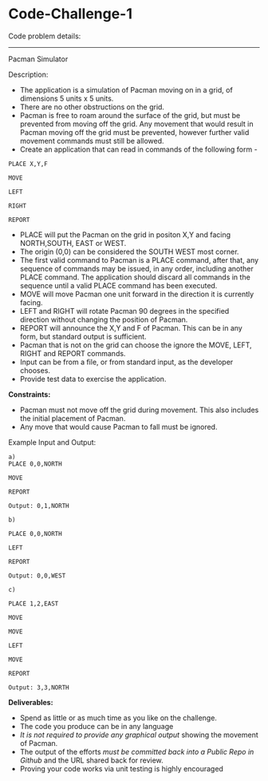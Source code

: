 # Code-Challenge-1

Code problem details:

-----------

Pacman Simulator

Description:

- The application is a simulation of Pacman moving on in a grid, of dimensions 5 units x 5 units.
- There are no other obstructions on the grid.
- Pacman is free to roam around the surface of the grid, but must be prevented from moving off the grid. Any movement that would result in Pacman moving off the grid must  be prevented, however further valid movement commands must still be allowed.
- Create an application that can read in commands of the following form -

```
PLACE X,Y,F

MOVE

LEFT

RIGHT

REPORT
```

- PLACE will put the Pacman on the grid in positon X,Y and facing NORTH,SOUTH, EAST or WEST.
- The origin (0,0) can be considered the SOUTH WEST most corner.
- The first valid command to Pacman is a PLACE command, after that, any sequence of commands may be issued, in any order, including another PLACE command. The application should discard all commands in the sequence until a valid PLACE command has been executed.
- MOVE will move Pacman one unit forward in the direction it is currently facing.
- LEFT and RIGHT will rotate Pacman 90 degrees in the specified direction without changing the position of Pacman.
- REPORT will announce the X,Y and F of Pacman. This can be in any form, but standard output is sufficient.
- Pacman that is not on the grid can choose the ignore the MOVE, LEFT, RIGHT and REPORT commands.
- Input can be from a file, or from standard input, as the developer chooses.
- Provide test data to exercise the application.

**Constraints:**

- Pacman must not move off the grid during movement. This also includes the initial placement of Pacman.
- Any move that would cause Pacman to fall must be ignored.

Example Input and Output:
```
a)
PLACE 0,0,NORTH

MOVE

REPORT

Output: 0,1,NORTH
```
```
b)

PLACE 0,0,NORTH

LEFT

REPORT

Output: 0,0,WEST
```
```
c)

PLACE 1,2,EAST

MOVE

MOVE

LEFT

MOVE

REPORT

Output: 3,3,NORTH
```

**Deliverables:**
- Spend as little or as much time as you like on the challenge.
- The code you produce can be in any language
- *It is not required to provide any graphical output* showing the movement of Pacman.
- The output of the efforts *must be committed back into a Public Repo in Github* and the URL shared back for review.
- Proving your code works via unit testing is highly encouraged




